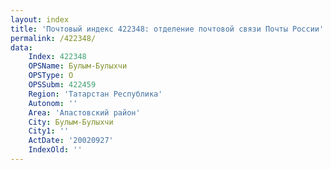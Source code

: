 ```yaml
---
layout: index
title: 'Почтовый индекс 422348: отделение почтовой связи Почты России'
permalink: /422348/
data:
    Index: 422348
    OPSName: Булым-Булыхчи
    OPSType: О
    OPSSubm: 422459
    Region: 'Татарстан Республика'
    Autonom: ''
    Area: 'Апастовский район'
    City: Булым-Булыхчи
    City1: ''
    ActDate: '20020927'
    IndexOld: ''
---
```

